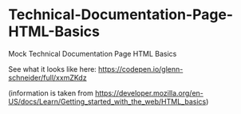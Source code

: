 # Technical-Documentation-Page-HTML-Basics
Mock Technical Documentation Page HTML Basics

See what it looks like here: https://codepen.io/glenn-schneider/full/xxmZKdz

(information is taken from https://developer.mozilla.org/en-US/docs/Learn/Getting_started_with_the_web/HTML_basics)
